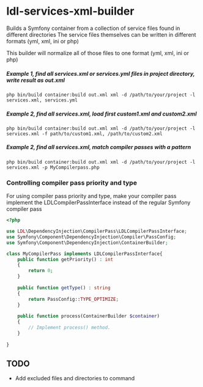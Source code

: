 # ldl-services-xml-builder

Builds a Symfony container from a collection of service files found in different directories
The service files themselves can be written in different formats (yml, xml, ini or php)

This builder will normalize all of those files to one format (yml, xml, ini or php)

##### Example 1, find all services.xml or services.yml files in project directory, write result as out.xml

```
php bin/build container:build out.xml xml -d /path/to/your/project -l services.xml, services.yml 
```

##### Example 2, find all services.xml, load first custom1.xml and custom2.xml

```
php bin/build container:build out.xml xml -d /path/to/your/project -l services.xml -f path/to/custom1.xml, /path/to/custom2.xml
```


##### Example 2, find all services.xml, match compiler passes with a pattern

```
php bin/build container:build out.xml xml -d /path/to/your/project -l services.xml -p MyCompilerpass.php
```

### Controlling compiler pass priority and type

For using compiler pass priority and type, make your compiler pass implement the LDLCompilerPassInterface instead of the
regular Symfony compiler pass

```php
<?php

use LDL\DependencyInjection\CompilerPass\LDLCompilerPassInterface;
use Symfony\Component\DependencyInjection\Compiler\PassConfig;
use Symfony\Component\DependencyInjection\ContainerBuilder;

class MyCompilerPass implements LDLCompilerPassInterface{
    public function getPriority() : int
    {
        return 0;
    }
    
    public function getType() : string
    {
        return PassConfig::TYPE_OPTIMIZE;
    }
    
    public function process(ContainerBuilder $container)
    {
        // Implement process() method.
    }
    
}
```

## TODO

- Add excluded files and directories to command
